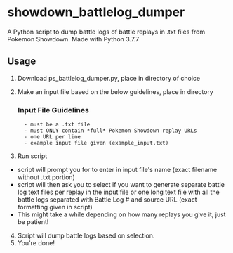 # showdown_battlelog_dumper
A Python script to dump battle logs of battle replays in .txt files from Pokemon Showdown.
Made with Python 3.7.7


## Usage

1. Download ps_battlelog_dumper.py, place in directory of choice
2. Make an input file based on the below guidelines, place in directory

      ### Input File Guidelines
         - must be a .txt file
         - must ONLY contain *full* Pokemon Showdown replay URLs
         - one URL per line
         - example input file given (example_input.txt)
3. Run script 
  - script will prompt you for to enter in input file's name (exact filename without .txt portion)
  - script will then ask you to select if you want to generate separate battle log text files per replay in the input file
  or one long text file with all the battle logs separated with Battle Log # and source URL (exact formatting given in script)
  - This might take a while depending on how many replays you give it, just be patient!
  
  
4. Script will dump battle logs based on selection.
5. You're done!

 
